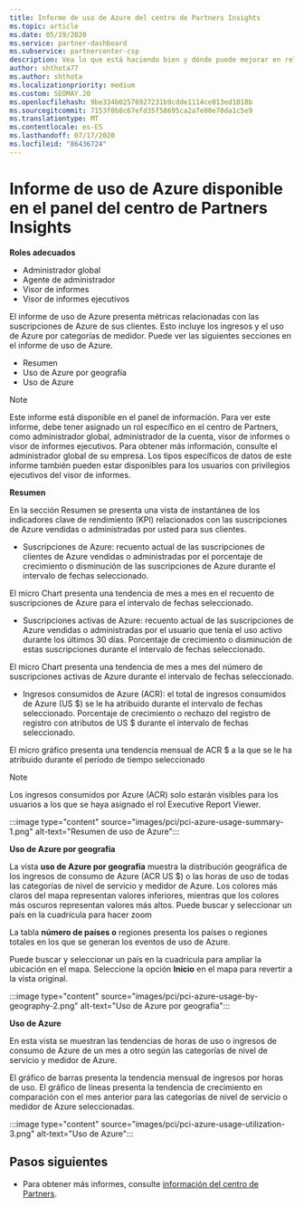 ```yaml
---
title: Informe de uso de Azure del centro de Partners Insights
ms.topic: article
ms.date: 05/19/2020
ms.service: partner-dashboard
ms.subservice: partnercenter-csp
description: Vea lo que está haciendo bien y dónde puede mejorar en relación con el uso de las suscripciones de Azure que vende o administra para sus clientes.
author: shthota77
ms.author: shthota
ms.localizationpriority: medium
ms.custom: SEOMAY.20
ms.openlocfilehash: 9be334b02576927231b9cdde1114ce013ed1018b
ms.sourcegitcommit: 7153f0b8c67efd35f58695ca2a7e00e70da1c5e9
ms.translationtype: MT
ms.contentlocale: es-ES
ms.lasthandoff: 07/17/2020
ms.locfileid: "86436724"
---
```

# <a name="azure-usage-report-available-from-the-partner-center-insights-dashboard"></a>Informe de uso de Azure disponible en el panel del centro de Partners Insights

**Roles adecuados**
- Administrador global
- Agente de administrador
- Visor de informes
- Visor de informes ejecutivos

El informe de uso de Azure presenta métricas relacionadas con las suscripciones de Azure de sus clientes. Esto incluye los ingresos y el uso de Azure por categorías de medidor. Puede ver las siguientes secciones en el informe de uso de Azure.

- Resumen
- Uso de Azure por geografía
- Uso de Azure

 > [!NOTE]
 > Este informe está disponible en el panel de información. Para ver este informe, debe tener asignado un rol específico en el centro de Partners, como administrador global, administrador de la cuenta, visor de informes o visor de informes ejecutivos. Para obtener más información, consulte el administrador global de su empresa. Los tipos específicos de datos de este informe también pueden estar disponibles para los usuarios con privilegios ejecutivos del visor de informes.

**Resumen**

En la sección Resumen se presenta una vista de instantánea de los indicadores clave de rendimiento (KPI) relacionados con las suscripciones de Azure vendidas o administradas por usted para sus clientes.  

- Suscripciones de Azure: recuento actual de las suscripciones de clientes de Azure vendidas o administradas por el porcentaje de crecimiento o disminución de las suscripciones de Azure durante el intervalo de fechas seleccionado.

El micro Chart presenta una tendencia de mes a mes en el recuento de suscripciones de Azure para el intervalo de fechas seleccionado.
- Suscripciones activas de Azure: recuento actual de las suscripciones de Azure vendidas o administradas por el usuario que tenía el uso activo durante los últimos 30 días.
Porcentaje de crecimiento o disminución de estas suscripciones durante el intervalo de fechas seleccionado.

El micro Chart presenta una tendencia de mes a mes del número de suscripciones activas de Azure durante el intervalo de fechas seleccionado.

- Ingresos consumidos de Azure (ACR): el total de ingresos consumidos de Azure (US $) se le ha atribuido durante el intervalo de fechas seleccionado.
Porcentaje de crecimiento o rechazo del registro de registro con atributos de US $ durante el intervalo de fechas seleccionado. 

El micro gráfico presenta una tendencia mensual de ACR $ a la que se le ha atribuido durante el período de tiempo seleccionado


> [!NOTE]
 > Los ingresos consumidos por Azure (ACR) solo estarán visibles para los usuarios a los que se haya asignado el rol Executive Report Viewer.

:::image type="content" source="images/pci/pci-azure-usage-summary-1.png" alt-text="Resumen de uso de Azure":::

**Uso de Azure por geografía**

La vista **uso de Azure por geografía** muestra la distribución geográfica de los ingresos de consumo de Azure (ACR US $) o las horas de uso de todas las categorías de nivel de servicio y medidor de Azure. Los colores más claros del mapa representan valores inferiores, mientras que los colores más oscuros representan valores más altos. Puede buscar y seleccionar un país en la cuadrícula para hacer zoom 

La tabla **número de países o** regiones presenta los países o regiones totales en los que se generan los eventos de uso de Azure.

Puede buscar y seleccionar un país en la cuadrícula para ampliar la ubicación en el mapa. Seleccione la opción **Inicio** en el mapa para revertir a la vista original.

:::image type="content" source="images/pci/pci-azure-usage-by-geography-2.png" alt-text="Uso de Azure por geografía":::

**Uso de Azure**

En esta vista se muestran las tendencias de horas de uso o ingresos de consumo de Azure de un mes a otro según las categorías de nivel de servicio y medidor de Azure. 

El gráfico de barras presenta la tendencia mensual de ingresos por horas de uso. El gráfico de líneas presenta la tendencia de crecimiento en comparación con el mes anterior para las categorías de nivel de servicio o medidor de Azure seleccionadas.

:::image type="content" source="images/pci/pci-azure-usage-utilization-3.png" alt-text="Uso de Azure":::

## <a name="next-steps"></a>Pasos siguientes

- Para obtener más informes, consulte [información del centro de Partners](partner-center-insights.md).
